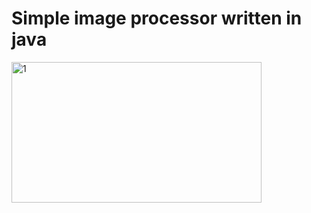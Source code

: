 <h1>Simple image processor written in java</h1>

<img src="Screenshots/Captură de ecran din 2019-04-07 11-41-19.png" alt="1" width="400" height="225">
